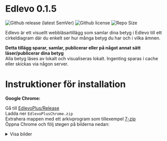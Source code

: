 # Edlevo 0.1.5
![Github release (latest SemVer)](https://img.shields.io/github/v/release/Remlej9/EdlevoPlus?include_prereleases) ![Github license](https://img.shields.io/github/license/Remlej9/EdlevoPlus) ![Repo Size](https://img.shields.io/github/repo-size/Remlej9/EdlevoPlus)  

Edlevo är ett visuellt webbläsartillägg som samlar dina betyg i Edlevo till ett cirkeldiagram där du enkelt ser hur många betyg du har och i vilka ämnen.  

**Detta tillägg sparar, samlar, publicerar eller på något annat sätt läser/publicerar dina betyg**  
Alla betyg läses av lokalt och visualiseras lokalt. Ingenting sparas i cache eller skickas via någon server.  

# Instruktioner för installation  

**Google Chrome:**  

Gå till [EdlevoPlus/Release](https://github.com/Remlej9/EdlevoPlus/releases)  
Ladda ner `EdlevoPlusChrome.zip`  
Extrahera mappen med ett arkivprogram som tillexempel [7-zip](http://www.7-zip.org/)  
Öppna Chrome och följ stegen på bilderna nedan:  
<details>
<summary>Visa bilder</summary>
<div>
<img src="https://imgur.com/vqFwyN0.png", "screenshot1">  
<img src="https://imgur.com/vUz2lke.png", "screenshot2">  
<img src="https://imgur.com/iofK8BY.png", "screenshot3">  
<img src="https://imgur.com/yKfSYAy.png", "screenshot4">  
<img src="https://imgur.com/AOqmBry.png", "screenshot5">  
<img src="https://imgur.com/MwFCOBq.png", "screenshot6">  
</div>
</details>